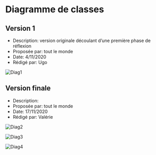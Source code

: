 # Diagramme de classes  

## Version 1

- Description: version originale découlant d’une première phase de réflexion
- Proposée par: tout le monde
- Date: 4/11/2020
- Rédigé par: Ugo

![Diag1](http://www.plantuml.com/plantuml/svg/jLXVRzis47-sFmMHliYD5NHxAJ04Hl-qQG8qcB44pVfKqD95uag96ad5yR9yzv6YUHHLka5Hh40jwkvuzxlZ_H7pIcagTT_mUKUBhxG2mjccAk_9mvoOVwpL86zf0UHrrt5MKCr4-v4f3It8GSRzUqQk2WdG4ZKyviWu9dU2bSHGgOPiCQLBKEmVo8mPicMbhfV4BcjWLQqJmcq9ybib7UrLMdVV9EWbKvt03OyEAzqeBMcXIS6fKkG3RG3TUzABf4Qdo8NbTKaxxGAMTEcM2wf92LpJdmkHgiNsMtmrA-5_2PkBqqdVdVoxIcN8V9945stNwxKK1IWbJ3YC6gF8PzvVz8wQ4Cqm4sbRsVUP2-Nx-m8wgttODuksccT3rT-zFRJvB1Xy9-cMRZWCQfmRXfAzeRgeoSR-BeaB_hrVxDp2HHlPFjx6x7oFPqsBIsSJxest9MRDR7PC7fIccXMFms5z-d9pyUxwFCKuVt_nuVnw5EjF3BQa0lt7a1bGclVnYURxSmRjCYiRv5tLHIVZ8qDv9IJJTKCU72EHxQ-338euDCZ9ReJa9TdQtyL4wC6hUoJ6iwyZj8zeSchfekauncriF-nDUGEjPdg7OgZt3LMik1IjibN6Z6veZAWYdcGFPPQJJr1e8NybdL3CPfAb7aURXpgxTpMsIpiI3Awfqenp65j4MXpAXEqeYB727qF1wIxssb5-344-6EFi5jR2hDGKNh1q6DniL7dl_KcP47l35UZrtdQsi0oVoo7DS1KITv0Cz6eiRdc3uRsvNDeopLTO-14eJ0UVU0ZIgq7HS8vFo_fu1ydWkciVOy__p1PfnkU8eSOxzYtg0F_pdhzRU6psFvPCQ9jpxAKVwMOdZGFrMniHsTlpmVwAZgnzLmsia5Epu-zhoQwquLMa0QKCZZXHfZ0-2bh2po101KyRJpR1b2b4aJOUTZnjTdeeZIY19m_4jogSz-7LpI3tRYViwRwkLbZHwhANoWX4eJdqwU3aS9wOhPFATdpM3bbwOnLa4-Bve0gf6o4uq9OmTKCvptpPtq61THhyp3dSnfKQzpOtS4p0ROzsRrdOpVrguGIcC94OO3ggzxWHTp3gPoMJKDWGUY4toJni1sOAEJ3wBZzwVhIlV7HalEleboFYx4tP0mizY_EarumhyX2t6vHzqpDU-kaMOhEnP9-AXJ3xMhqWkfPYcqfpx-F1pX3DbhJnd5pIxlJ2cAf0BecplGgdfEPFzOriaP10P-mHVONTzxn8L7YooKp7OlWYcmf-KJMLKCQJyB2ua_P-e7fi2PfUqohDB86pXccG5-qJ0h_tEYt1MGjNq559JJ3J8hSCU1baOh-cxcGnxcK2wZA5Rfa4j4nZMCpJI9cz9xppMW-5LFJwEsBZ9EB6fJF6mJlLKLrZBXsQ8Qc1TGttkfUmDkMvd-ykyvtUaFWIbEXb0MgGEVRxR3Fo65hQWEilAUrdr1R5ZfoUPbVBPsTdBr--UB5OhPpHux6arJbwZTJ7BYJKvqFR6Z7YzdF7OAi6c-5QR2ySE1c75yjt4VVyyMq1VSJD9xOXdgmcjy6nH5wARJlqnK5HYD1LPnvr2i8qGonyPNz3Mydn6BHxkbW6dUuxQl1wBQIR9KiI4zqicKGMFoN6oEAxFqOf9wFR9zBU6jSb9SNmGAfLrmdfhDl574CzmTkby7O1xtXVVF-DJI-_jHds8gi2xTTPO3kjXZSi0iDRC1otGjRuxkZ6Sj-LL4Fy1v7mJHkktFaeEwPaTmg_4JcwGa-4ddiXb-Bpn_ah8sp_3FOV)

## Version finale

- Description: 
- Proposée par: tout le monde
- Date: 17/11/2020
- Rédigé par: Valérie


![Diag2](http://www.plantuml.com/plantuml/svg/fLTBRziu43xRluB8NkHDN61xxI90cmPDWRWmsY3PdWfQOcHkAL5BKexTrFzzXs-ALjsaDH1RclTyCvnXEbn-nJL1ZAxgQeiUfmW-j5L4tEEIeDTTnsY95UNjDPMAj4Gu6Vtv0tqg1I4jakPd6XYdQCDfXO2A5IbcELqGIR-H0joW1rgfzPdsYDQ4rcir8jnMH1mQwN0lnsttpGYzehBZGM5lOyKhgGGk5IePbXAzmmr9qZkMoSyi6rCl-kx5z_Cn4ASWrZde_yKR35ud_ftXjjRl4nlKvROadTP5Zs1yiazLuRV1yhzUHps9LNihy0DUCKETs1Y1Khp1gboZbVu-G_UCOuMs_c7d7rn1x8il2NYTkd2Mk5nObsGBgLG1jSda53rA1McMUrFFsoztxz_UN8qnhYxVlxkw0SuSVS0RMXjiBdYh16SCMgmDn5jA7Y8ZAUhIfpueTQHUjXigUDiGS4ZYyw187aRCQYweMZUGHZ2MzSRhH6RO185Jt771AlIWly_GWhTGQu4Q-vktpgEtlqS0pDSaYtsC8NFz4RSLRmBmJmZ9QZmniFqODe0PLRiK61lK6onfwKtHfcD4mok3TTqGKDvRKYekNY8u8LJNqr9Zv05wpJWTM3NpOMjdmsvc5Kqpzrq5Xt71DyRbCUICkIMMYaBtf546sX2vaNY7m0uCPW7-90g6TqEa7ELP4SoDCqRloPB3anmDpzZz9VGcoH2vz8K7LHzJJTJIXLLecqR52Sw5dXNpyp1zXkPyN_ZcJSsRk2HHyIIDD8Z98TBhLDpmxCW2-WVmuSFyvmZli-Lvxr75pSPHxcV7tKKkhge5xnsU6k-A2W0CX2tyRT-iz3a3-HNdZE0MKGa5e6rTp5vv62DKeJbph78vsq1ZYAAGS0R48SEXW8x3W8xWaFOWUYOYEYNz5yPDt7RJi0AlyMedG6zzePj8zBePurhq-OVPdspC41lCbgDMYayAU3LgY9GGHtOgiZ2kEOOhoMz4a1auvdmuIcx0LI_8CrtRuP3hFiLhjWH7l8Jk6q_vKECeqcahDBmYpBH1pFy2hW5KWfK5Ra76h9cOOSvDzzui5Op7CAWKxlZOVUUanuhlDrkulSPNUrsox_gczxURc-TXcCj5BoG83BhXHnTX9-TF7gWU37NDrozmdk-qWI8ZNXbJWHhpliEC5NwiRqXf9UPHeeMhGqqE71f48XPpHkw7Ct_OhxO0q15ckvkt8cep_pHp0d5us1l0uLN5Y6KP3uWXuyHY0yiksOfX61q8ENzog6utPkoKW8FDxW23mEYx-ScV9sum1sHIhPE_JjmOpzc65Q0QvURjRluv-1y0)

![Diag3](http://www.plantuml.com/plantuml/svg/bLPTRvim57qklyBgNc0bKj_w4aNJsgQhrccJojiqJGxS1g_6PhPP6qNvxxCnNm4xfNuXsDVtd7E_I8dJPxm5z0V_msWVd9NDEyLiQzxFKegbHBUlAPIAS8Rsw13eRS8KY2US0hhcHOa5tb10-qDmTWZqUUj5Fmii_rRwA41wjVkL8hJP6cu3Ita6Od1YrX0gCpWQncDm0xM3PR92yAg0PRAxStJ3h0HbjNMusIdu-Sk-6TC8gLpm5zbwwxGVkHXni64Qt-XOT3jJ7XUJM-6Z4aI7lm0fTLYYKxYzzbisNtiZsSOxJEoFMllR6X_mPgVfgRoXZKXHKYY0gKu_SgdixddZ_WxiHkmG-vRviO_rzane-skCxM3H5kaM60Yi-1YfQPHCcmnO3RjZGWnOLQ0R8Y2Tb9TP2vDTzEhPtpdsEryeytgzg3c6jUlOUefT5oF7JMETreeWuM6jbSz8srTHoMTCxxh83GBK9UFE4zTUiGJ87AJ6tiFMTcRZp6BGrqoJVnl15vAft4On1xBDLJSyfbxVCKTEN9wE56Uy7AAwmlMBcyA5fnnPuPCOnEWT0ymAJWJCRvk5DHUSAqSvcBDmHZyx2k1pHUXqXFIftvZpTZgdN3jWVS9_jD-wQPu7gAFyNdCcbQXINrEu6ItGDrmkxpN-5aGRxLK_pUHnY2-SU8CO-VazSEo2tqk55KaF4yFVCjUp8Hl1UysjzIXRYxvy54xmrdsO0IK5qIcyPsyOVA-Ksu8I1ezWwcpS59t94m6QzJQ-i5evuJ7ls44rTh6BdOHYDuSeS3CbhApKJUlL5r9UgHDcmuyqrPBMX48hgiJwApaPRbRuZ8fFzDYg1EWcUHvtjArc2zCNim39Av623CRztNiA3S4lc6LwJEJr8_9OwvcbMYKC5n3DOhh6fb5sQBaC7-CFw_NLrULbj5gD11nHCa13XczXEj0MY_EFvyE3mDxHVwu_wSbV5VG_)

![Diag4](http://www.plantuml.com/plantuml/svg/jLXDRzms4BtxLn0vQU7reTV2CD3QSLh0JjnuMxUdWA9eYJ0bgYJbpTRmV--G5FL9QkKcrK6x4cU6yzwCXaFMc3pXd2BEqZpxYbvE45oiqbG-OaBHhrNTw3if25LAo7RONASe5O9JNA4dUlYzJa35_2CYevkmq9NOLol4TeUQPWafi4JcXWcu4XBLeY55PrCHIMdrvnRr3t-vXrfODEuXRRGMbJFtUZB1Uc_LHXYV1SjGmJAQRAPl9LLD6NXVuqO5nQkCokIH2wnHHhd68Oli7shXx5cc2-ToGLbUw9cmAiH-Fal6L2swwLk4THlYHZEk1l1wv5TM3QUS3eQZPfrfTuSfl7duBR7wk_4s_FiIOiq7TWd7Ig478Nc6Nbv3ZZupkXywwjyNZ4eiIN6OUEd7jSILOfg9QY9WBfmgRRAfdVzdh4cnwnNeLmqHKcZ7IfhjbWoPwypfezJSWnAdqncIWSOMjNdGI6p6DZCJBIF3g_MRWvkioWEkJo6zn1oRcVXctoRaJadio3tEwtZoHI7ASQrW7fWiWdJYHt8CcTDoKhKKENoHAlbF1FH0MLbpMj9Ag_XdrYFprOrLe8qvr8CiugKl6LGdCI0ltglNM0tQeXt4ff7qCysDi-2yTcLmEa8QAVt8cA3riwyfRr4R7JFgIbGq69M567NniPd-1nIOBYdjmzeeBN_ufxtvbkKMgNjmMBVeKd1OIrEeMhaKJPNPv-tGycO9YqknzsMj3tCWBm6dEj4tExLPnUcTa9fc8rzwcaCSNk8IAZaYzYSmRXHhC6fN0lCd0AgVj4NbPH-6wFpBNzQZZ6OUBBaDpowfMJOTWa_LPvVKwtW2uLgOJt2ORj4EQruKlZ1rpQJIdPsJI5b8AH4b7SiccvDu4M5vTLIwzyEq0oQ-xvy1GNBTLCHKklDE6LBPILv0Y3atRAyZw5x3CZxAeq5gXPYn2aYPUsZqYK7Ku1P0tatrpTcpxUSvaaWkDWtZMJ9mVDlpIjCcNyVKYAHWNiswsTwbxr0AmjYQEiEQXflS01eBukpitG_lq4Vyp7AxAb-AIal1-I2x1sg-rIDEAj88aiv60ByhdsRkVge0bR7kQQoOM0mcJpPBwxGHk6BPZS1PSbJmWN7-KrrJB9CrHjUA6hEmjk7rbfUa5rTR7uUgYsg0pdxx4Gf-5v6ZJPFRTPbE28hH_K8i_5QcPC6khXDPsge5XD_IrKJR-fw2IM8ElkWWJR56yhU6DlJS6Blmv43BRzyUrUZDNtY-ZkX2EIDFCrqJ2ZiIoRKOw7XjEfw72pKZXpLxmbUxfp8bcSfHJVq0mj5bnnTieYKtHn2XHh2tkJOvnaetE3r842-WAM__XLI-st78OhFPiR5gNJxjv1EtpT-R-vBtYyT3St50P18bi_AuX3LABuglRTm69H0uCqjPTFpOKhVow2V0UCUrMnajWqjf3SMX2QRrBMRLBGoE0jUtMA6u3LNUtXWHO5iUxudEqCwMyvngCvTzI4OzK5Gzc9mVOMqp9BqHwrJjVy4RB4YZmBWezwx-YAg1O_Dmgreo7QvZzsvek9ULU1_ToTumfSz7k_mBz2WX-rIeNxQsa_6XW1u-kP9IDMLAvQV7Qsl8yqSEm9KvZLd1ZiS2FyMgSCQt0MV-4CDxUZ85vISP1Fyk5FoxBlZpCr3xSuV9hJlzd7wsqv5Wg_lwBm00)